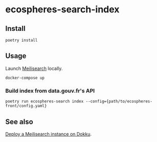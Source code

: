 # ecospheres-search-index

## Install

```
poetry install
```

## Usage

Launch [Meilisearch](https://www.meilisearch.com) locally.

```
docker-compose up
```

### Build index from data.gouv.fr's API

```
poetry run ecospheres-search index --config={path/to/ecospheres-front/config.yaml}
```

## See also

[Deploy a Meilisearch instance on Dokku](https://github.com/abulte/meilisearch-dokku).
